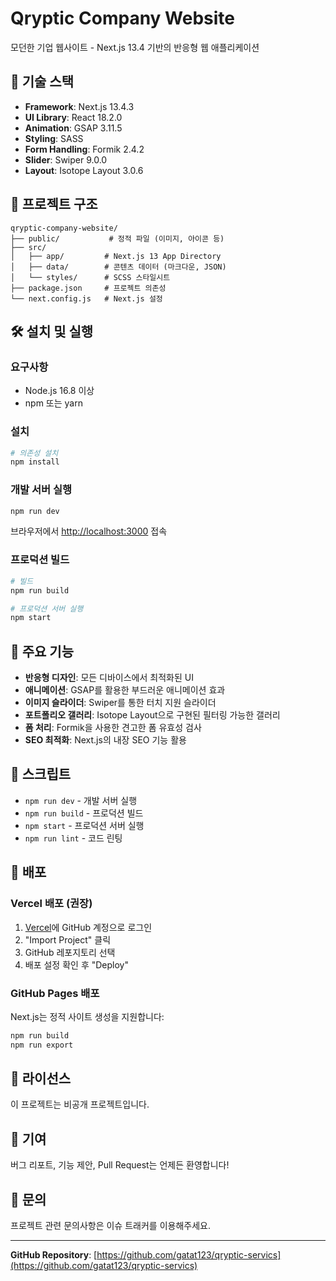 # Qryptic Company Website

모던한 기업 웹사이트 - Next.js 13.4 기반의 반응형 웹 애플리케이션

## 🚀 기술 스택

- **Framework**: Next.js 13.4.3
- **UI Library**: React 18.2.0
- **Animation**: GSAP 3.11.5
- **Styling**: SASS
- **Form Handling**: Formik 2.4.2
- **Slider**: Swiper 9.0.0
- **Layout**: Isotope Layout 3.0.6

## 📁 프로젝트 구조

```
qryptic-company-website/
├── public/           # 정적 파일 (이미지, 아이콘 등)
├── src/
│   ├── app/         # Next.js 13 App Directory
│   ├── data/        # 콘텐츠 데이터 (마크다운, JSON)
│   └── styles/      # SCSS 스타일시트
├── package.json     # 프로젝트 의존성
└── next.config.js   # Next.js 설정
```

## 🛠 설치 및 실행

### 요구사항
- Node.js 16.8 이상
- npm 또는 yarn

### 설치
```bash
# 의존성 설치
npm install
```

### 개발 서버 실행
```bash
npm run dev
```
브라우저에서 [http://localhost:3000](http://localhost:3000) 접속

### 프로덕션 빌드
```bash
# 빌드
npm run build

# 프로덕션 서버 실행
npm start
```

## 🎨 주요 기능

- **반응형 디자인**: 모든 디바이스에서 최적화된 UI
- **애니메이션**: GSAP를 활용한 부드러운 애니메이션 효과
- **이미지 슬라이더**: Swiper를 통한 터치 지원 슬라이더
- **포트폴리오 갤러리**: Isotope Layout으로 구현된 필터링 가능한 갤러리
- **폼 처리**: Formik을 사용한 견고한 폼 유효성 검사
- **SEO 최적화**: Next.js의 내장 SEO 기능 활용

## 📝 스크립트

- `npm run dev` - 개발 서버 실행
- `npm run build` - 프로덕션 빌드
- `npm start` - 프로덕션 서버 실행
- `npm run lint` - 코드 린팅

## 🚀 배포

### Vercel 배포 (권장)
1. [Vercel](https://vercel.com)에 GitHub 계정으로 로그인
2. "Import Project" 클릭
3. GitHub 레포지토리 선택
4. 배포 설정 확인 후 "Deploy"

### GitHub Pages 배포
Next.js는 정적 사이트 생성을 지원합니다:
```bash
npm run build
npm run export
```

## 📄 라이선스

이 프로젝트는 비공개 프로젝트입니다.

## 🤝 기여

버그 리포트, 기능 제안, Pull Request는 언제든 환영합니다!

## 📧 문의

프로젝트 관련 문의사항은 이슈 트래커를 이용해주세요.

---

**GitHub Repository**: [https://github.com/gatat123/qryptic-servics](https://github.com/gatat123/qryptic-servics)
